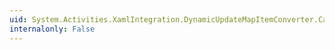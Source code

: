 ```yaml
---
uid: System.Activities.XamlIntegration.DynamicUpdateMapItemConverter.CanConvertFrom(System.ComponentModel.ITypeDescriptorContext,System.Type)
internalonly: False
---
```

